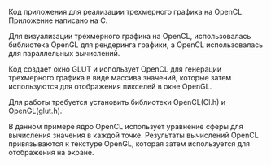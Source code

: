 Код приложения для реализации трехмерного графика на OpenCL. Приложение написано на С.

Для визуализации трехмерного графика на OpenCL, использовалась библиотека OpenGL для рендеринга графики, а OpenCL использовалась для параллельных вычислений. 

Код создает окно GLUT и использует OpenCL для генерации трехмерного графика в виде массива значений, которые затем используются для отображения пикселей в окне OpenGL. 

Для работы требуется установить библиотеки OpenCL(Cl.h) и OpenGL(glut.h).

В данном примере ядро OpenCL использует уравнение сферы для вычисления значения в каждой точке. Результаты вычислений OpenCL привязываются к текстуре OpenGL, которая затем используется для отображения на экране.

